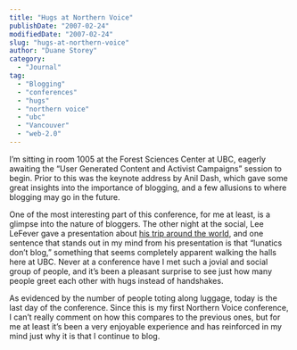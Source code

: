 ```yaml
---
title: "Hugs at Northern Voice"
publishDate: "2007-02-24"
modifiedDate: "2007-02-24"
slug: "hugs-at-northern-voice"
author: "Duane Storey"
category:
  - "Journal"
tag:
  - "Blogging"
  - "conferences"
  - "hugs"
  - "northern voice"
  - "ubc"
  - "Vancouver"
  - "web-2.0"
---
```


I’m sitting in room 1005 at the Forest Sciences Center at UBC, eagerly awaiting the “User Generated Content and Activist Campaigns” session to begin. Prior to this was the keynote address by Anil Dash, which gave some great insights into the importance of blogging, and a few allusions to where blogging may go in the future.

One of the most interesting part of this conference, for me at least, is a glimpse into the nature of bloggers. The other night at the social, Lee LeFever gave a presentation about [his trip around the world](http://www.theworldisnotflat.com), and one sentence that stands out in my mind from his presentation is that “lunatics don’t blog,” something that seems completely apparent walking the halls here at UBC. Never at a conference have I met such a jovial and social group of people, and it’s been a pleasant surprise to see just how many people greet each other with hugs instead of handshakes.

As evidenced by the number of people toting along luggage, today is the last day of the conference. Since this is my first Northern Voice conference, I can’t really comment on how this compares to the previous ones, but for me at least it’s been a very enjoyable experience and has reinforced in my mind just why it is that I continue to blog.